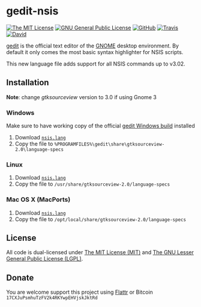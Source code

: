 # gedit-nsis

[![The MIT License](https://img.shields.io/badge/license-MIT-orange.svg?style=flat-square)](http://opensource.org/licenses/MIT)
[![GNU General Public License](https://img.shields.io/badge/license-GPL%20v2-orange.svg?style=flat-square)](http://www.gnu.org/licenses/gpl-2.0.html)
[![GitHub](https://img.shields.io/github/release/idleberg/gedit-nsis.svg?style=flat-square)](https://github.com/idleberg/gedit-nsis/releases)
[![Travis](https://img.shields.io/travis/idleberg/gedit-nsis.svg?style=flat-square)](https://travis-ci.org/idleberg/gedit-nsis)
[![David](https://img.shields.io/david/dev/idleberg/gedit-nsis.svg?style=flat-square)](https://david-dm.org/idleberg/gedit-nsis?type=dev)

[gedit][1] is the official text editor of the [GNOME][2] desktop environment. By default it only comes the most basic syntax highlighter for NSIS scripts.

This new language file adds support for all NSIS commands up to v3.02.

## Installation

__Note__: change *gtksourceview* version to 3.0 if using Gnome 3

### Windows

Make sure to have working copy of the official [gedit Windows build][3] installed

1. Download [`nsis.lang`][4]
2. Copy the file to `%PROGRAMFILES%\gedit\share\gtksourceview-2.0\language-specs`

### Linux

1. Download [`nsis.lang`][4]
2. Copy the file to `/usr/share/gtksourceview-2.0/language-specs`

### Mac OS X (MacPorts)

1. Download [`nsis.lang`][4]
2. Copy the file to `/opt/local/share/gtksourceview-2.0/language-specs`

## License

All code is dual-licensed under [The MIT License (MIT)][5] and [The GNU Lesser General Public License (LGPL)][6].

## Donate

You are welcome support this project using [Flattr][7] or Bitcoin `17CXJuPsmhuTzFV2k4RKYwpEHVjskJktRd`

[1]: http://projects.gnome.org/gedit/
[2]: http://www.gnome.org/
[3]: http://live.gnome.org/Gedit/Windows
[4]: http://raw.github.com/idleberg/gedit-nsis/master/nsis.lang
[5]: http://opensource.org/licenses/MIT
[6]: http://opensource.org/licenses/lgpl-license
[7]: https://flattr.com/submit/auto?user_id=idleberg&url=https://github.com/idleberg/gedit-nsis